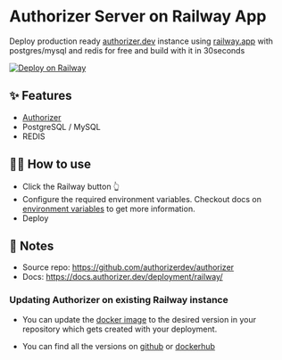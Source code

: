 # Authorizer Server on Railway App

Deploy production ready [authorizer.dev](https://authorizer.dev) instance using [railway.app](https://railway.app) with postgres/mysql and redis for free and build with it in 30seconds

[![Deploy on Railway](https://railway.app/button.svg)](https://railway.app/new/template?template=https://github.com/authorizerdev/authorizer-railway&plugins=postgresql,redis)

## ✨ Features

- [Authorizer](https://authorizer.dev)
- PostgreSQL / MySQL
- REDIS

## 💁‍♀️ How to use

- Click the Railway button 👆
- Configure the required environment variables. Checkout docs on [environment variables](https://docs.authorizer.dev/core/env/) to get more information.
- Deploy

## 📝 Notes

- Source repo: https://github.com/authorizerdev/authorizer
- Docs: https://docs.authorizer.dev/deployment/railway/

### Updating Authorizer on existing Railway instance

- You can update the [docker image](https://github.com/authorizerdev/authorizer-railway/blob/main/Dockerfile#L1) to the desired version in your repository which gets created with your deployment.

- You can find all the versions on [github](https://github.com/authorizerdev/authorizer/releases) or [dockerhub](https://hub.docker.com/r/lakhansamani/authorizer)
